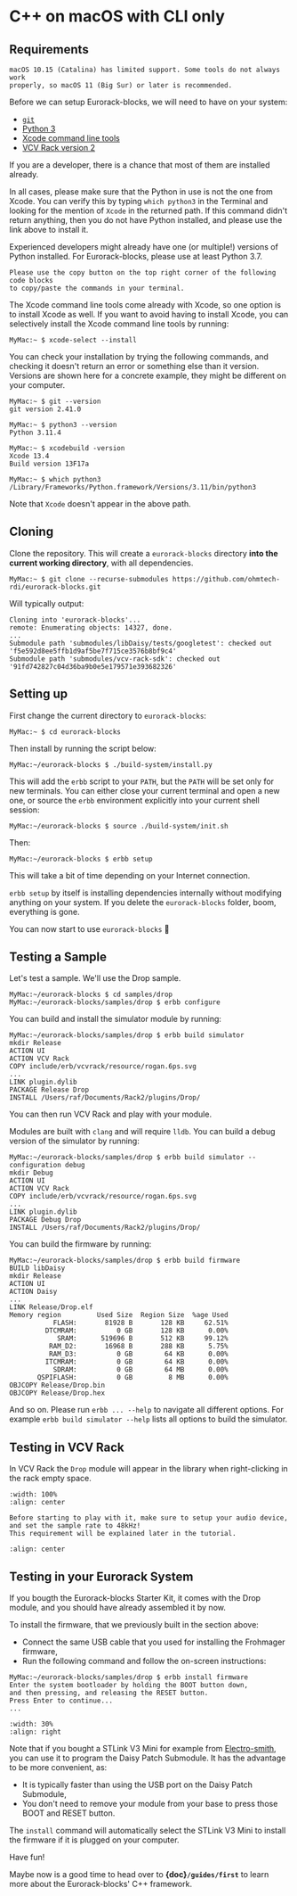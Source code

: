 # C++ on macOS with CLI only


## Requirements

```{note}
macOS 10.15 (Catalina) has limited support. Some tools do not always work
properly, so macOS 11 (Big Sur) or later is recommended.
```

Before we can setup Eurorack-blocks, we will need to have on your system:

- [`git`](https://git-scm.com/download)
- [Python 3](https://www.python.org/downloads/)
- [Xcode command line tools](https://developer.apple.com/xcode/)
- [VCV Rack version 2](https://vcvrack.com/Rack)

If you are a developer, there is a chance that most of them are installed already.

In all cases, please make sure that the Python in use is not the one from Xcode.
You can verify this by typing `which python3` in the Terminal and looking for the mention
of `Xcode` in the returned path. If this command didn't return anything, then you do not
have Python installed, and please use the link above to install it.

Experienced developers might already have one (or multiple!) versions of Python installed.
For Eurorack-blocks, please use at least Python 3.7.

```{note}
Please use the copy button on the top right corner of the following code blocks
to copy/paste the commands in your terminal.
```

The Xcode command line tools come already with Xcode, so one option is to install Xcode
as well. If you want to avoid having to install Xcode, you can selectively install the Xcode
command line tools by running:

```{code-block} shell-session
MyMac:~ $ xcode-select --install
```

You can check your installation by trying the following commands, and checking it doesn't
return an error or something else than it version. Versions are shown here for a concrete
example, they might be different on your computer.

```{code-block} shell-session
MyMac:~ $ git --version
git version 2.41.0
```

```{code-block} shell-session
MyMac:~ $ python3 --version
Python 3.11.4
```

```{code-block} shell-session
MyMac:~ $ xcodebuild -version
Xcode 13.4
Build version 13F17a
```

```{code-block} shell-session
MyMac:~ $ which python3
/Library/Frameworks/Python.framework/Versions/3.11/bin/python3
```
Note that `Xcode` doesn't appear in the above path.


## Cloning

Clone the repository. This will create a `eurorack-blocks` directory **into the current working directory**, with all dependencies.

```{code-block} shell-session
MyMac:~ $ git clone --recurse-submodules https://github.com/ohmtech-rdi/eurorack-blocks.git
```

Will typically output:

```{code-block} shell-session
Cloning into 'eurorack-blocks'...
remote: Enumerating objects: 14327, done.
...
Submodule path 'submodules/libDaisy/tests/googletest': checked out 'f5e592d8ee5ffb1d9af5be7f715ce3576b8bf9c4'
Submodule path 'submodules/vcv-rack-sdk': checked out '91fd742827c04d36ba9b0e5e179571e393682326'
```


## Setting up

First change the current directory to `eurorack-blocks`:

```{code-block} shell-session
MyMac:~ $ cd eurorack-blocks
```

Then install by running the script below:

```{code-block} shell-session
MyMac:~/eurorack-blocks $ ./build-system/install.py
```

This will add the `erbb` script to your `PATH`, but the `PATH` will be set only for new terminals.
You can either close your current terminal and open a new one, or source the `erbb` environment
explicitly into your current shell session:

```{code-block} shell-session
MyMac:~/eurorack-blocks $ source ./build-system/init.sh
```

Then:

```{code-block} shell-session
MyMac:~/eurorack-blocks $ erbb setup
```

This will take a bit of time depending on your Internet connection.

`erbb setup` by itself is installing dependencies internally without modifying anything on
your system. If you delete the `eurorack-blocks` folder, boom, everything is gone.

You can now start to use `eurorack-blocks` 🎉


## Testing a Sample

Let's test a sample. We'll use the Drop sample.

```{code-block} shell-session
MyMac:~/eurorack-blocks $ cd samples/drop
MyMac:~/eurorack-blocks/samples/drop $ erbb configure
```

You can build and install the simulator module by running:

```{code-block} shell-session
MyMac:~/eurorack-blocks/samples/drop $ erbb build simulator
mkdir Release
ACTION UI
ACTION VCV Rack
COPY include/erb/vcvrack/resource/rogan.6ps.svg
...
LINK plugin.dylib
PACKAGE Release Drop
INSTALL /Users/raf/Documents/Rack2/plugins/Drop/
```

You can then run VCV Rack and play with your module.

Modules are built with `clang` and will require `lldb`. You can build a debug version
of the simulator by running:

```{code-block} shell-session
MyMac:~/eurorack-blocks/samples/drop $ erbb build simulator --configuration debug
mkdir Debug
ACTION UI
ACTION VCV Rack
COPY include/erb/vcvrack/resource/rogan.6ps.svg
...
LINK plugin.dylib
PACKAGE Debug Drop
INSTALL /Users/raf/Documents/Rack2/plugins/Drop/
```

You can build the firmware by running:

```{code-block} shell-session
MyMac:~/eurorack-blocks/samples/drop $ erbb build firmware
BUILD libDaisy
mkdir Release
ACTION UI
ACTION Daisy
...
LINK Release/Drop.elf
Memory region         Used Size  Region Size  %age Used
           FLASH:       81928 B       128 KB     62.51%
         DTCMRAM:          0 GB       128 KB      0.00%
            SRAM:      519696 B       512 KB     99.12%
          RAM_D2:       16968 B       288 KB      5.75%
          RAM_D3:          0 GB        64 KB      0.00%
         ITCMRAM:          0 GB        64 KB      0.00%
           SDRAM:          0 GB        64 MB      0.00%
       QSPIFLASH:          0 GB         8 MB      0.00%
OBJCOPY Release/Drop.bin
OBJCOPY Release/Drop.hex
```

And so on. Please run `erbb ... --help` to navigate all different options.
For example `erbb build simulator --help` lists all options to build the simulator.


## Testing in VCV Rack

In VCV Rack the `Drop` module will appear in the library when right-clicking in the rack empty space.

```{image} vcvrack-drop.png
:width: 100%
:align: center
```

```{important}
Before starting to play with it, make sure to setup your audio device,
and set the sample rate to 48kHz!
This requirement will be explained later in the tutorial.
```

```{image} macos-vcvrack-audio.png
:align: center
```


## Testing in your Eurorack System

If you bougth the Eurorack-blocks Starter Kit, it comes with the Drop module, and you should
have already assembled it by now.

To install the firmware, that we previously built in the section above:
- Connect the same USB cable that you used for installing the Frohmager firmware,
- Run the following command and follow the on-screen instructions:

```{code-block} shell-session
MyMac:~/eurorack-blocks/samples/drop $ erbb install firmware
Enter the system bootloader by holding the BOOT button down,
and then pressing, and releasing the RESET button.
Press Enter to continue...
...
```

```{image} stlink-v3-mini.png
:width: 30%
:align: right
```

Note that if you bought a STLink V3 Mini
for example from [Electro-smith](https://www.electro-smith.com/daisy/stlink-v3mini),
you can use it to program the Daisy Patch Submodule.
It has the advantage to be more convenient, as:
- It is typically faster than using the USB port on the Daisy Patch Submodule,
- You don't need to remove your module from your base to press those BOOT and RESET
   button.

The `install` command will automatically select the STLink V3 Mini to install the firmware
if it is plugged on your computer.

Have fun!

Maybe now is a good time to head over to **{doc}`/guides/first`** to learn more about the
Eurorack-blocks' C++ framework.
